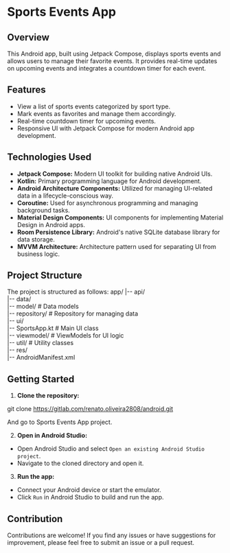 # Sports Events App

## Overview
This Android app, built using Jetpack Compose, displays sports events and allows users to manage their favorite events. It provides real-time updates on upcoming events and integrates a countdown timer for each event.

## Features
- View a list of sports events categorized by sport type.
- Mark events as favorites and manage them accordingly.
- Real-time countdown timer for upcoming events.
- Responsive UI with Jetpack Compose for modern Android app development.

## Technologies Used
- **Jetpack Compose:** Modern UI toolkit for building native Android UIs.
- **Kotlin:** Primary programming language for Android development.
- **Android Architecture Components:** Utilized for managing UI-related data in a lifecycle-conscious way.
- **Coroutine:** Used for asynchronous programming and managing background tasks.
- **Material Design Components:** UI components for implementing Material Design in Android apps.
- **Room Persistence Library:** Android's native SQLite database library for data storage.
- **MVVM Architecture:** Architecture pattern used for separating UI from business logic.

## Project Structure
The project is structured as follows:
app/
|-- api/  
|-- data/  
|-- model/            # Data models  
|-- repository/        # Repository for managing data  
|-- ui/  
    |-- SportsApp.kt   # Main UI class  
|-- viewmodel/         # ViewModels for UI logic  
|-- util/              # Utility classes  
|-- res/  
|-- AndroidManifest.xml  

## Getting Started
1. **Clone the repository:**

git clone https://gitlab.com/renato.oliveira2808/android.git

And go to Sports Events App project.

2. **Open in Android Studio:**
- Open Android Studio and select `Open an existing Android Studio project`.
- Navigate to the cloned directory and open it.

3. **Run the app:**
- Connect your Android device or start the emulator.
- Click `Run` in Android Studio to build and run the app.

## Contribution
Contributions are welcome! If you find any issues or have suggestions for improvement, please feel free to submit an issue or a pull request.


